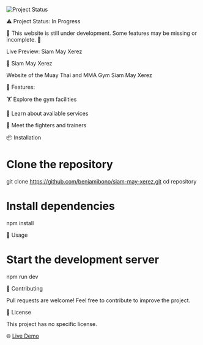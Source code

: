 ![Project Status](https://img.shields.io/badge/status-in%20progress-yellow)

⚠️ Project Status: In Progress

🚧 This website is still under development. Some features may be missing or incomplete. 🚧

Live Preview: Siam May Xerez

🌟 Siam May Xerez

Website of the Muay Thai and MMA Gym Siam May Xerez

🚀 Features:

🏋️ Explore the gym facilities
 
🥊 Learn about available services
 
👊 Meet the fighters and trainers

📦 Installation

# Clone the repository
git clone https://github.com/benjamibono/siam-may-xerez.git
cd repository

# Install dependencies
npm install

📖 Usage

# Start the development server
npm run dev

🤝 Contributing

Pull requests are welcome! Feel free to contribute to improve the project.

📜 License

This project has no specific license.

🌐 [Live Demo](https://siammay.vercel.app "Official Website")
